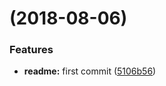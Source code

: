 <a name=""></a>
#  (2018-08-06)


### Features

* **readme:** first commit ([5106b56](https://github.com/gaoguojie/test-changelog/commit/5106b56))



